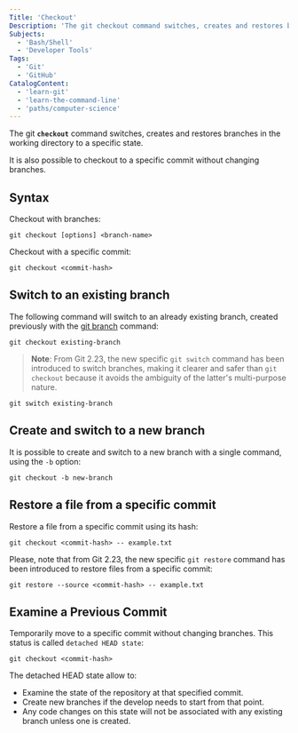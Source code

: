 ```yaml
---
Title: 'Checkout'
Description: 'The git checkout command switches, creates and restores branches in the working directory to a specific state.'
Subjects: 
  - 'Bash/Shell'
  - 'Developer Tools'
Tags:
  - 'Git'
  - 'GitHub'
CatalogContent:
  - 'learn-git'
  - 'learn-the-command-line'
  - 'paths/computer-science'
---
```


The git **`checkout`** command switches, creates and restores branches in the working directory to a specific state. 

It is also possible to checkout to a specific commit without changing branches.

## Syntax

Checkout with branches:
```pseudo
git checkout [options] <branch-name>
```
Checkout with a specific commit:
```pseudo
git checkout <commit-hash>
```
## Switch to an existing branch

The following command will switch to an already existing branch, created previously with the [git branch](https://www.codecademy.com/resources/docs/git/branch) command:
```pseudo
git checkout existing-branch
```
> **Note**: From Git 2.23, the new specific `git switch` command has been introduced to switch branches, making it clearer and safer than `git checkout` because it avoids the ambiguity of the latter's multi-purpose nature.
```pseudo
git switch existing-branch
```

## Create and switch to a new branch

It is possible to create and switch to a new branch with a single command, using the `-b` option:
```pseudo
git checkout -b new-branch
```

## Restore a file from a specific commit

Restore a file from a specific commit using its hash:
```pseudo
git checkout <commit-hash> -- example.txt
```
Please, note that from Git 2.23, the new specific `git restore` command has been introduced to restore files from a specific commit:
```pseudo
git restore --source <commit-hash> -- example.txt
```

## Examine a Previous Commit
Temporarily move to a specific commit without changing branches. This status is called `detached HEAD state`:
```pseudo
git checkout <commit-hash>
```
The detached HEAD state allow to:
- Examine the state of the repository at that specified commit.
- Create new branches if the develop needs to start from that point.
- Any code changes on this state will not be associated with any existing branch unless one is created.